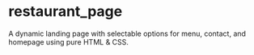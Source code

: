 # restaurant_page
A dynamic landing page with selectable options for menu, contact, and homepage using pure HTML & CSS.
